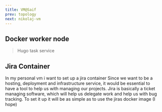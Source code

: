 ```yaml
---
title: VM@Saif
prev: topology
next: nikolaj-vm
---
```


## Docker worker node
>Hugo task service


## Jira Container
In my personal vm i want to set up a jira container
Since we want to be a hosting, deployment and infrastructure service, it would be essential to have a tool to help us with managing our projects. Jira is basically a ticket managing software, which will help us delegate work and help us with bug tracking.
To set it up it will be as simple as to use the jiras docker image (I hope)